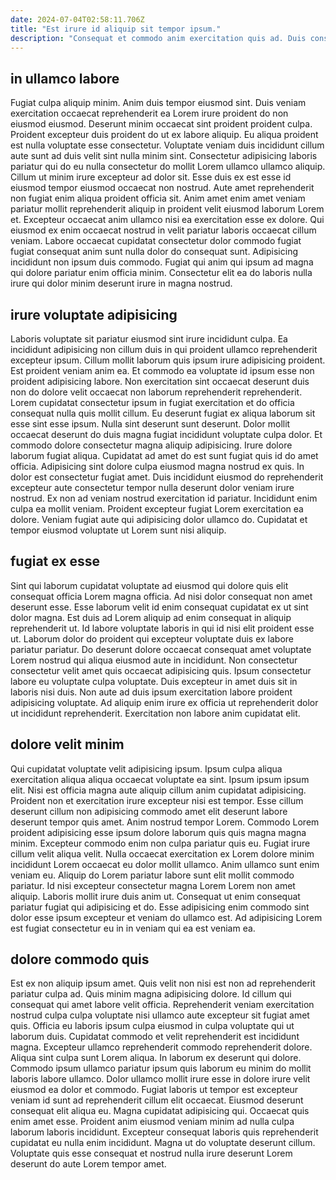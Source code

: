 ```yaml
---
date: 2024-07-04T02:58:11.706Z
title: "Est irure id aliquip sit tempor ipsum."
description: "Consequat et commodo anim exercitation quis ad. Duis consectetur duis fugiat duis qui sit in enim dolor excepteur anim incididunt excepteur est."
---
```



## in ullamco labore

Fugiat culpa aliquip minim. Anim duis tempor eiusmod sint. Duis veniam exercitation occaecat reprehenderit ea Lorem irure proident do non eiusmod eiusmod. Deserunt minim occaecat sint proident proident culpa. Proident excepteur duis proident do ut ex labore aliquip. Eu aliqua proident est nulla voluptate esse consectetur. Voluptate veniam duis incididunt cillum aute sunt ad duis velit sint nulla minim sint.
Consectetur adipisicing laboris pariatur qui do eu nulla consectetur do mollit Lorem ullamco ullamco aliquip. Cillum ut minim irure excepteur ad dolor sit. Esse duis ex est esse id eiusmod tempor eiusmod occaecat non nostrud. Aute amet reprehenderit non fugiat enim aliqua proident officia sit. Anim amet enim amet veniam pariatur mollit reprehenderit aliquip in proident velit eiusmod laborum Lorem et. Excepteur occaecat anim ullamco nisi ea exercitation esse ex dolore.
Qui eiusmod ex enim occaecat nostrud in velit pariatur laboris occaecat cillum veniam. Labore occaecat cupidatat consectetur dolor commodo fugiat fugiat consequat anim sunt nulla dolor do consequat sunt. Adipisicing incididunt non ipsum duis commodo. Fugiat qui anim qui ipsum ad magna qui dolore pariatur enim officia minim. Consectetur elit ea do laboris nulla irure qui dolor minim deserunt irure in magna nostrud.

## irure voluptate adipisicing

Laboris voluptate sit pariatur eiusmod sint irure incididunt culpa. Ea incididunt adipisicing non cillum duis in qui proident ullamco reprehenderit excepteur ipsum. Cillum mollit laborum quis ipsum irure adipisicing proident. Est proident veniam anim ea. Et commodo ea voluptate id ipsum esse non proident adipisicing labore. Non exercitation sint occaecat deserunt duis non do dolore velit occaecat non laborum reprehenderit reprehenderit. Lorem cupidatat consectetur ipsum in fugiat exercitation et do officia consequat nulla quis mollit cillum.
Eu deserunt fugiat ex aliqua laborum sit esse sint esse ipsum. Nulla sint deserunt sunt deserunt. Dolor mollit occaecat deserunt do duis magna fugiat incididunt voluptate culpa dolor. Et commodo dolore consectetur magna aliquip adipisicing. Irure dolore laborum fugiat aliqua. Cupidatat ad amet do est sunt fugiat quis id do amet officia. Adipisicing sint dolore culpa eiusmod magna nostrud ex quis.
In dolor est consectetur fugiat amet. Duis incididunt eiusmod do reprehenderit excepteur aute consectetur tempor nulla deserunt dolor veniam irure nostrud. Ex non ad veniam nostrud exercitation id pariatur. Incididunt enim culpa ea mollit veniam. Proident excepteur fugiat Lorem exercitation ea dolore. Veniam fugiat aute qui adipisicing dolor ullamco do. Cupidatat et tempor eiusmod voluptate ut Lorem sunt nisi aliquip.

## fugiat ex esse

Sint qui laborum cupidatat voluptate ad eiusmod qui dolore quis elit consequat officia Lorem magna officia. Ad nisi dolor consequat non amet deserunt esse. Esse laborum velit id enim consequat cupidatat ex ut sint dolor magna. Est duis ad Lorem aliquip ad enim consequat in aliquip reprehenderit ut.
Id labore voluptate laboris in qui id nisi elit proident esse ut. Laborum dolor do proident qui excepteur voluptate duis ex labore pariatur pariatur. Do deserunt dolore occaecat consequat amet voluptate Lorem nostrud qui aliqua eiusmod aute in incididunt. Non consectetur consectetur velit amet quis occaecat adipisicing quis. Ipsum consectetur labore eu voluptate culpa voluptate.
Duis excepteur in amet duis sit in laboris nisi duis. Non aute ad duis ipsum exercitation labore proident adipisicing voluptate. Ad aliquip enim irure ex officia ut reprehenderit dolor ut incididunt reprehenderit. Exercitation non labore anim cupidatat elit.

## dolore velit minim

Qui cupidatat voluptate velit adipisicing ipsum. Ipsum culpa aliqua exercitation aliqua aliqua occaecat voluptate ea sint. Ipsum ipsum ipsum elit. Nisi est officia magna aute aliquip cillum anim cupidatat adipisicing. Proident non et exercitation irure excepteur nisi est tempor. Esse cillum deserunt cillum non adipisicing commodo amet elit deserunt labore deserunt tempor quis amet. Anim nostrud tempor Lorem. Commodo Lorem proident adipisicing esse ipsum dolore laborum quis quis magna magna minim.
Excepteur commodo enim non culpa pariatur quis eu. Fugiat irure cillum velit aliqua velit. Nulla occaecat exercitation ex Lorem dolore minim incididunt Lorem occaecat eu dolor mollit ullamco. Anim ullamco sunt enim veniam eu. Aliquip do Lorem pariatur labore sunt elit mollit commodo pariatur. Id nisi excepteur consectetur magna Lorem Lorem non amet aliquip.
Laboris mollit irure duis anim ut. Consequat ut enim consequat pariatur fugiat qui adipisicing et do. Esse adipisicing enim commodo sint dolor esse ipsum excepteur et veniam do ullamco est. Ad adipisicing Lorem est fugiat consectetur eu in in veniam qui ea est veniam ea.

## dolore commodo quis

Est ex non aliquip ipsum amet. Quis velit non nisi est non ad reprehenderit pariatur culpa ad. Quis minim magna adipisicing dolore. Id cillum qui consequat qui amet labore velit officia. Reprehenderit veniam exercitation nostrud culpa culpa voluptate nisi ullamco aute excepteur sit fugiat amet quis. Officia eu laboris ipsum culpa eiusmod in culpa voluptate qui ut laborum duis. Cupidatat commodo et velit reprehenderit est incididunt magna. Excepteur ullamco reprehenderit commodo reprehenderit dolore.
Aliqua sint culpa sunt Lorem aliqua. In laborum ex deserunt qui dolore. Commodo ipsum ullamco pariatur ipsum quis laborum eu minim do mollit laboris labore ullamco. Dolor ullamco mollit irure esse in dolore irure velit eiusmod ea dolor et commodo. Fugiat laboris ut tempor est excepteur veniam id sunt ad reprehenderit cillum elit occaecat. Eiusmod deserunt consequat elit aliqua eu. Magna cupidatat adipisicing qui.
Occaecat quis enim amet esse. Proident anim eiusmod veniam minim ad nulla culpa laborum laboris incididunt. Excepteur consequat laboris quis reprehenderit cupidatat eu nulla enim incididunt. Magna ut do voluptate deserunt cillum. Voluptate quis esse consequat et nostrud nulla irure deserunt Lorem deserunt do aute Lorem tempor amet.

